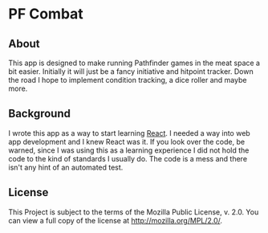 # PF Combat

## About
This app is designed to make running Pathfinder games in the meat space
a bit easier. Initially it will just be a fancy initiative and hitpoint
tracker. Down the road I hope to implement condition tracking, a dice
roller and maybe more.

## Background
I wrote this app as a way to start learning
[React](https://facebook.github.io/react/). I needed a way into web app
development and I knew React was it. If you look over the code, be
warned, since I was using this as a learning experience I did not hold
the code to the kind of standards I usually do. The code is a mess and
there isn't any hint of an automated test.

## License
This Project is subject to the terms of the Mozilla Public
License, v. 2.0. You can view a full copy of the license at
http://mozilla.org/MPL/2.0/.
